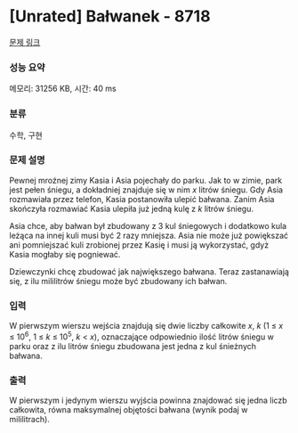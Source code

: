 # [Unrated] Bałwanek - 8718 

[문제 링크](https://www.acmicpc.net/problem/8718) 

### 성능 요약

메모리: 31256 KB, 시간: 40 ms

### 분류

수학, 구현

### 문제 설명

<p>Pewnej mroźnej zimy Kasia i Asia pojechały do parku. Jak to w zimie, park jest pełen śniegu, a dokładniej znajduje się w nim <em>x</em> litrów śniegu. Gdy Asia rozmawiała przez telefon, Kasia postanowiła ulepić bałwana. Zanim Asia skończyła rozmawiać Kasia ulepiła już jedną kulę z <em>k</em> litrów śniegu.</p>

<p>Asia chce, aby bałwan był zbudowany z 3 kul śniegowych i dodatkowo kula leżąca na innej kuli musi być 2 razy mniejsza. Asia nie może już powiększać ani pomniejszać kuli zrobionej przez Kasię i musi ją wykorzystać, gdyż Kasia mogłaby się pogniewać.</p>

<p>Dziewczynki chcę zbudować jak największego bałwana. Teraz zastanawiają się, z ilu mililitrów śniegu może być zbudowany ich bałwan.</p>

### 입력 

 <p>W pierwszym wierszu wejścia znajdują się dwie liczby całkowite <em>x</em>, <em>k</em> (1 ≤ <em>x</em> ≤ 10<sup>6</sup>, 1 ≤ <em>k</em> ≤ 10<sup>5</sup>, <em>k</em> < <em>x</em>), oznaczające odpowiednio ilość litrów śniegu w parku oraz z ilu litrów śniegu zbudowana jest jedna z kul śnieżnych bałwana.</p>

### 출력 

 <p>W pierwszym i jedynym wierszu wyjścia powinna znajdować się jedna liczb całkowita, równa maksymalnej objętości bałwana (wynik podaj w mililitrach).</p>

